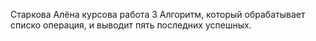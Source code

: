 Старкова Алёна курсова работа 3
Алгоритм, который обрабатывает списко операция, и выводит пять последних успешных.

